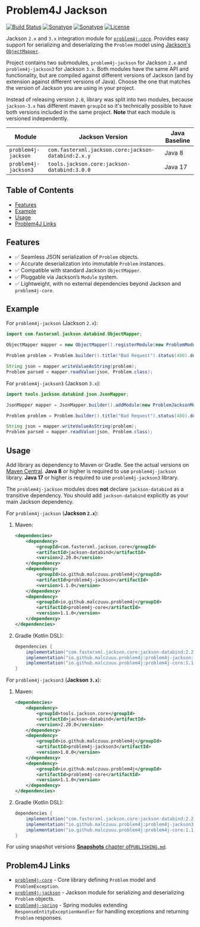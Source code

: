 # Problem4J Jackson

[![Build Status](https://github.com/malczuuu/problem4j-jackson/actions/workflows/gradle-build.yml/badge.svg)](https://github.com/malczuuu/problem4j-jackson/actions/workflows/gradle-build.yml)
[![Sonatype](https://img.shields.io/maven-central/v/io.github.malczuuu.problem4j/problem4j-jackson?label=problem4j-jackson)](https://central.sonatype.com/artifact/io.github.malczuuu.problem4j/problem4j-jackson)
[![Sonatype](https://img.shields.io/maven-central/v/io.github.malczuuu.problem4j/problem4j-jackson3?label=problem4j-jackson3)](https://central.sonatype.com/artifact/io.github.malczuuu.problem4j/problem4j-jackson3)
[![License](https://img.shields.io/github/license/malczuuu/problem4j-jackson)](https://github.com/malczuuu/problem4j-jackson/blob/main/LICENSE)

Jackson `2.x` and `3.x` integration module for [`problem4j-core`][problem4j-core]. Provides easy support for serializing
and deserializing the `Problem` model using [Jackson's `ObjectMapper`][jackson].

Project contains two submodules, `problem4j-jackson` for Jackson `2.x` and `problem4j-jackson3` for Jackson `3.x`. Both
modules have the same API and functionality, but are compiled against different versions of Jackson (and by extension
against different versions of Java). Choose the one that matches the version of Jackson you are using in your project.

Instead of releasing version `2.0`, library was split into two modules, because `jackson-3.x` has different maven
`groupId` so it's technically possible to have both versions included in the same project. **Note** that each module is
versioned independently.

| Module               | Jackson Version                                     | Java Baseline |
|----------------------|-----------------------------------------------------|---------------|
| `problem4j-jackson`  | `com.fasterxml.jackson.core:jackson-databind:2.x.y` | Java 8        |
| `problem4j-jackson3` | `tools.jackson.core:jackson-databind:3.0.0`         | Java 17       |

## Table of Contents

- [Features](#features)
- [Example](#example)
- [Usage](#usage)
- [Problem4J Links](#problem4j-links)

## Features

- ✅ Seamless JSON serialization of `Problem` objects.
- ✅ Accurate deserialization into immutable `Problem` instances.
- ✅ Compatible with standard Jackson `ObjectMapper`.
- ✅ Pluggable via Jackson’s `Module` system.
- ✅ Lightweight, with no external dependencies beyond Jackson and `problem4j-core`.

## Example

For `problem4j-jackson` (Jackson `2.x`):

```java
import com.fasterxml.jackson.databind.ObjectMapper;

ObjectMapper mapper = new ObjectMapper().registerModule(new ProblemModule());

Problem problem = Problem.builder().title("Bad Request").status(400).detail("not a valid json").build();

String json = mapper.writeValueAsString(problem);
Problem parsed = mapper.readValue(json, Problem.class);
```

For `problem4j-jackson3` (Jackson `3.x`):

```java
import tools.jackson.databind.json.JsonMapper;

JsonMapper mapper = JsonMapper.builder().addModule(new ProblemJacksonModule()).build();

Problem problem = Problem.builder().title("Bad Request").status(400).detail("not a valid json").build();

String json = mapper.writeValueAsString(problem);
Problem parsed = mapper.readValue(json, Problem.class);
```

## Usage

Add library as dependency to Maven or Gradle. See the actual versions on [Maven Central][maven-central]. **Java 8** or
higher is required to use `problem4j-jackson` library. **Java 17** or higher is required to use `problem4j-jackson3`
library.

The `problem4j-jackson` modules does **not** declare `jackson-databind` as a transitive dependency. You should add
`jackson-databind` explicitly as your main Jackson dependency.

For `problem4j-jackson` (**Jackson `2.x`**):

1. Maven:
   ```xml
   <dependencies>
       <dependency>
           <groupId>com.fasterxml.jackson.core</groupId>
           <artifactId>jackson-databind</artifactId>
           <version>2.20.0</version>
       </dependency>
       <dependency>
           <groupId>io.github.malczuuu.problem4j</groupId>
           <artifactId>problem4j-jackson</artifactId>
           <version>1.1.0</version>
       </dependency>
       <dependency>
           <groupId>io.github.malczuuu.problem4j</groupId>
           <artifactId>problem4j-core</artifactId>
           <version>1.1.0</version>
       </dependency>
   </dependencies>
   ```
2. Gradle (Kotlin DSL):
   ```groovy
   dependencies {
       implementation("com.fasterxml.jackson.core:jackson-databind:2.20.0")
       implementation("io.github.malczuuu.problem4j:problem4j-jackson:1.1.0")
       implementation("io.github.malczuuu.problem4j:problem4j-core:1.1.0")
   }
   ```

For `problem4j-jackson3` (**Jackson `3.x`**):

1. Maven:
   ```xml
   <dependencies>
       <dependency>
           <groupId>tools.jackson.core</groupId>
           <artifactId>jackson-databind</artifactId>
           <version>2.20.0</version>
       </dependency>
       <dependency>
           <groupId>io.github.malczuuu.problem4j</groupId>
           <artifactId>problem4j-jackson3</artifactId>
           <version>1.0.0</version>
       </dependency>
       <dependency>
           <groupId>io.github.malczuuu.problem4j</groupId>
           <artifactId>problem4j-core</artifactId>
           <version>1.1.0</version>
       </dependency>
   </dependencies>
   ```
2. Gradle (Kotlin DSL):
   ```groovy
   dependencies {
       implementation("com.fasterxml.jackson.core:jackson-databind:2.20.0")
       implementation("io.github.malczuuu.problem4j:problem4j-jackson3:1.0.0")
       implementation("io.github.malczuuu.problem4j:problem4j-core:1.1.0")
   }
   ```

For using snapshot versions [**Snapshots** chapter of`PUBLISHING.md`](PUBLISHING.md#snapshots).

## Problem4J Links

- [`problem4j-core`][problem4j-core] - Core library defining `Problem` model and `ProblemException`.
- [`problem4j-jackson`][problem4j-jackson] - Jackson module for serializing and deserializing `Problem` objects.
- [`problem4j-spring`][problem4j-spring] - Spring modules extending `ResponseEntityExceptionHandler` for handling
  exceptions and returning `Problem` responses.

[jackson]: https://github.com/FasterXML/jackson

[maven-central]: https://central.sonatype.com/artifact/io.github.malczuuu.problem4j/problem4j-jackson

[problem4j-core]: https://github.com/malczuuu/problem4j-core

[problem4j-jackson]: https://github.com/malczuuu/problem4j-jackson

[problem4j-spring]: https://github.com/malczuuu/problem4j-spring
